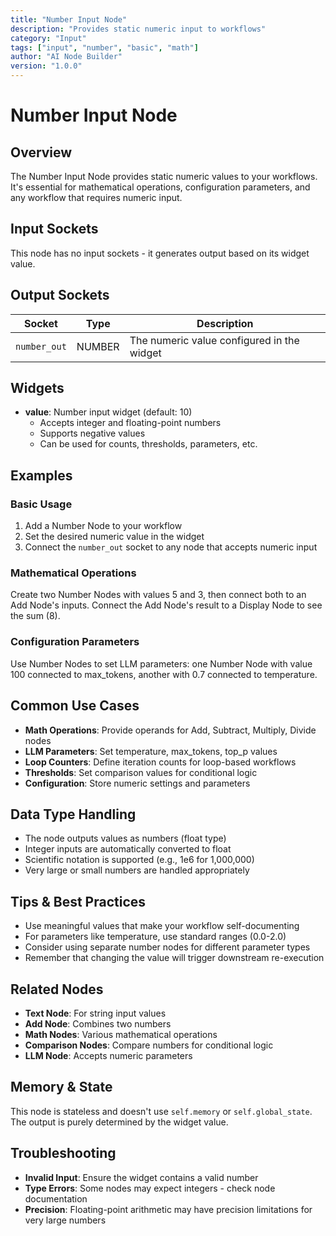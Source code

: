 ```yaml
---
title: "Number Input Node"
description: "Provides static numeric input to workflows"
category: "Input"
tags: ["input", "number", "basic", "math"]
author: "AI Node Builder"
version: "1.0.0"
---
```


# Number Input Node

## Overview
The Number Input Node provides static numeric values to your workflows. It's essential for mathematical operations, configuration parameters, and any workflow that requires numeric input.

## Input Sockets
This node has no input sockets - it generates output based on its widget value.

## Output Sockets
| Socket | Type | Description |
|--------|------|-------------|
| `number_out` | NUMBER | The numeric value configured in the widget |

## Widgets
- **value**: Number input widget (default: 10)
  - Accepts integer and floating-point numbers
  - Supports negative values
  - Can be used for counts, thresholds, parameters, etc.

## Examples

### Basic Usage
1. Add a Number Node to your workflow
2. Set the desired numeric value in the widget
3. Connect the `number_out` socket to any node that accepts numeric input

### Mathematical Operations
Create two Number Nodes with values 5 and 3, then connect both to an Add Node's inputs. Connect the Add Node's result to a Display Node to see the sum (8).

### Configuration Parameters
Use Number Nodes to set LLM parameters: one Number Node with value 100 connected to max_tokens, another with 0.7 connected to temperature.

## Common Use Cases
- **Math Operations**: Provide operands for Add, Subtract, Multiply, Divide nodes
- **LLM Parameters**: Set temperature, max_tokens, top_p values
- **Loop Counters**: Define iteration counts for loop-based workflows
- **Thresholds**: Set comparison values for conditional logic
- **Configuration**: Store numeric settings and parameters

## Data Type Handling
- The node outputs values as numbers (float type)
- Integer inputs are automatically converted to float
- Scientific notation is supported (e.g., 1e6 for 1,000,000)
- Very large or small numbers are handled appropriately

## Tips & Best Practices
- Use meaningful values that make your workflow self-documenting
- For parameters like temperature, use standard ranges (0.0-2.0)
- Consider using separate number nodes for different parameter types
- Remember that changing the value will trigger downstream re-execution

## Related Nodes
- **Text Node**: For string input values
- **Add Node**: Combines two numbers
- **Math Nodes**: Various mathematical operations
- **Comparison Nodes**: Compare numbers for conditional logic
- **LLM Node**: Accepts numeric parameters

## Memory & State
This node is stateless and doesn't use `self.memory` or `self.global_state`. The output is purely determined by the widget value.

## Troubleshooting
- **Invalid Input**: Ensure the widget contains a valid number
- **Type Errors**: Some nodes may expect integers - check node documentation
- **Precision**: Floating-point arithmetic may have precision limitations for very large numbers